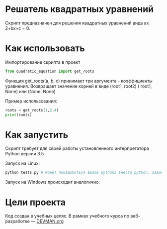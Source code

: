 # Решатель квадратных уравнений
Скрипт предназначен для решения квадратных уравнений вида 
ax 2+bx+c = 0.

# Как использовать



 Импортирование скрипта в проект
```python
from quadratic_equation import get_roots
```
Функция get_roots(a, b, c) принимает три аргумента - коэффициенты уравнения.
Возвращает значение корней в виде (root1, root2) ( root1, None) или (None, None)

Пример использования:

```python
roots = get_roots(1,2,4)
print(roots)
```

# Как запустить

Скрипт требует для своей работы установленного интерпретатора Python версии 3.5

Запуск на Linux:

```bash
python tests.py # может понадобиться вызов python3 вместо python, зависит от настроек операционной системы
```

Запуск на Windows происходит аналогично.

# Цели проекта

Код создан в учебных целях. В рамках учебного курса по веб-разработке ― [DEVMAN.org](https://devman.org)
